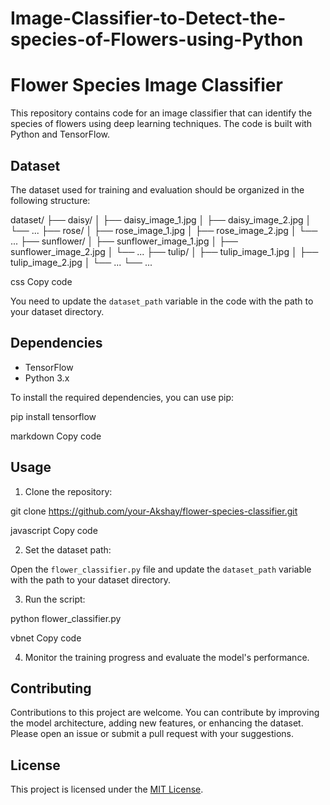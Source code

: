 # Image-Classifier-to-Detect-the-species-of-Flowers-using-Python

# Flower Species Image Classifier

This repository contains code for an image classifier that can identify the species of flowers using deep learning techniques. The code is built with Python and TensorFlow. 

## Dataset

The dataset used for training and evaluation should be organized in the following structure:

dataset/
├── daisy/
│ ├── daisy_image_1.jpg
│ ├── daisy_image_2.jpg
│ └── ...
├── rose/
│ ├── rose_image_1.jpg
│ ├── rose_image_2.jpg
│ └── ...
├── sunflower/
│ ├── sunflower_image_1.jpg
│ ├── sunflower_image_2.jpg
│ └── ...
├── tulip/
│ ├── tulip_image_1.jpg
│ ├── tulip_image_2.jpg
│ └── ...
└── ...

css
Copy code

You need to update the `dataset_path` variable in the code with the path to your dataset directory.

## Dependencies

- TensorFlow
- Python 3.x

To install the required dependencies, you can use pip:

pip install tensorflow

markdown
Copy code

## Usage

1. Clone the repository:

git clone https://github.com/your-Akshay/flower-species-classifier.git

javascript
Copy code

2. Set the dataset path:

Open the `flower_classifier.py` file and update the `dataset_path` variable with the path to your dataset directory.

3. Run the script:

python flower_classifier.py

vbnet
Copy code

4. Monitor the training progress and evaluate the model's performance.

## Contributing

Contributions to this project are welcome. You can contribute by improving the model architecture, adding new features, or enhancing the dataset. Please open an issue or submit a pull request with your suggestions.

## License

This project is licensed under the [MIT License](LICENSE).













